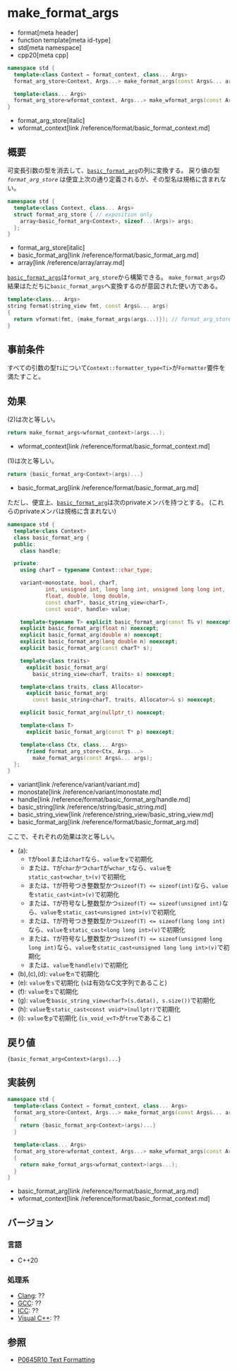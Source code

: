 # make_format_args

* format[meta header]
* function template[meta id-type]
* std[meta namespace]
* cpp20[meta cpp]

```cpp
namespace std {
  template<class Context = format_context, class... Args>
  format_arg_store<Context, Args...> make_format_args(const Args&... args); // (1)

  template<class... Args>
  format_arg_store<wformat_context, Args...> make_wformat_args(const Args&... args); // (2)
}
```
* format_arg_store[italic]
* wformat_context[link /reference/format/basic_format_context.md]

## 概要
可変長引数の型を消去して、[`basic_format_arg`](basic_format_arg.md)の列に変換する。
戻り値の型 _`format_arg_store`_ は便宜上次の通り定義されるが、その型名は規格に含まれない。

```cpp
namespace std {
  template<class Context, class... Args>
  struct format_arg_store { // exposition only
    array<basic_format_arg<Context>, sizeof...(Args)> args;
  };
}
```
* format_arg_store[italic]
* basic_format_arg[link /reference/format/basic_format_arg.md]
* array[link /reference/array/array.md]

[`basic_format_args`](basic_format_args.md)は`format_arg_store`から構築できる。
`make_format_args`の結果はただちに`basic_format_args`へ変換するのが意図された使い方である。

```cpp
template<class... Args>
string format(string_view fmt, const Args&... args)
{
  return vformat(fmt, {make_format_args(args...)}); // format_arg_store から format_args へ暗黙変換
}
```

## 事前条件
すべての引数の型`Ti`について`Context::formatter_type<Ti>`が`Formatter`要件を満たすこと。

## 効果

(2)は次と等しい。

```cpp
return make_format_args<wformat_context>(args...);
```
* wformat_context[link /reference/format/basic_format_context.md]

(1)は次と等しい。

```cpp
return {basic_format_arg<Context>(args)...}
```
* basic_format_arg[link /reference/format/basic_format_arg.md]

ただし、便宜上、[`basic_format_arg`](/reference/format/basic_format_arg.md)は次のprivateメンバを持つとする。
(これらのprivateメンバは規格に含まれない)

```cpp
namespace std {
  template<class Context>
  class basic_format_arg {
  public:
    class handle;

  private:
    using charT = typename Context::char_type;

    variant<monostate, bool, charT,
            int, unsigned int, long long int, unsigned long long int,
            float, double, long double,
            const charT*, basic_string_view<charT>,
            const void*, handle> value;

    template<typename T> explicit basic_format_arg(const T& v) noexcept; // (a)
    explicit basic_format_arg(float n) noexcept;                         // (b)
    explicit basic_format_arg(double n) noexcept;                        // (c)
    explicit basic_format_arg(long double n) noexcept;                   // (d)
    explicit basic_format_arg(const charT* s);                           // (e)

    template<class traits>
      explicit basic_format_arg(
        basic_string_view<charT, traits> s) noexcept;                    // (f)

    template<class traits, class Allocator>
      explicit basic_format_arg(
        const basic_string<charT, traits, Allocator>& s) noexcept;       // (g)

    explicit basic_format_arg(nullptr_t) noexcept;                       // (h)

    template<class T>
      explicit basic_format_arg(const T* p) noexcept;                    // (i)

    template<class Ctx, class... Args>
      friend format_arg_store<Ctx, Args...>
        make_format_args(const Args&... args);
  };
}
```
* variant[link /reference/variant/variant.md]
* monostate[link /reference/variant/monostate.md]
* handle[link /reference/format/basic_format_arg/handle.md]
* basic_string[link /reference/string/basic_string.md]
* basic_string_view[link /reference/string_view/basic_string_view.md]
* basic_format_arg[link /reference/format/basic_format_arg.md]

ここで、それぞれの効果は次と等しい。

* (a):
    * `T`が`bool`または`charT`なら、`value`を`v`で初期化
    * または、`T`が`char`かつ`charT`が`wchar_t`なら、`value`を`static_cast<wchar_t>(v)`で初期化
    * または、`T`が符号つき整数型かつ`sizeof(T) <= sizeof(int)`なら、`value`を`static_cast<int>(v)`で初期化
    * または、`T`が符号なし整数型かつ`sizeof(T) <= sizeof(unsigned int)`なら、`value`を`static_cast<unsigned int>(v)`で初期化
    * または、`T`が符号つき整数型かつ`sizeof(T) <= sizeof(long long int)`なら、`value`を`static_cast<long long int>(v)`で初期化
    * または、`T`が符号なし整数型かつ`sizeof(T) <= sizeof(unsigned long long int)`なら、`value`を`static_cast<unsigned long long int>(v)`で初期化
    * または、`value`を`handle(v)`で初期化
* (b),(c),(d): `value`を`n`で初期化
* (e): `value`を`s`で初期化 (`s`は有効なC文字列であること)
* (f): `value`を`s`で初期化
* (g): `value`を`basic_string_view<charT>(s.data(), s.size())`で初期化
* (h): `value`を`static_cast<const void*>(nullptr)`で初期化
* (i): `value`を`p`で初期化 (`is_void_v<T>`が`true`であること)

## 戻り値
`{basic_format_arg<Context>(args)...}`

## 実装例
```cpp
namespace std {
  template<class Context = format_context, class... Args>
  format_arg_store<Context, Args...> make_format_args(const Args&... args)
  {
    return {basic_format_arg<Context>(args)...}
  }

  template<class... Args>
  format_arg_store<wformat_context, Args...> make_wformat_args(const Args&... args)
  {
    return make_format_args<wformat_context>(args...);
  }
}
```
* basic_format_arg[link /reference/format/basic_format_arg.md]
* wformat_context[link /reference/format/basic_format_context.md]

## バージョン
### 言語
- C++20

### 処理系
- [Clang](/implementation.md#clang): ??
- [GCC](/implementation.md#gcc): ??
- [ICC](/implementation.md#icc): ??
- [Visual C++](/implementation.md#visual_cpp): ??

## 参照

* [P0645R10 Text Formatting](http://www.open-std.org/jtc1/sc22/wg21/docs/papers/2019/p0645r10.html)
